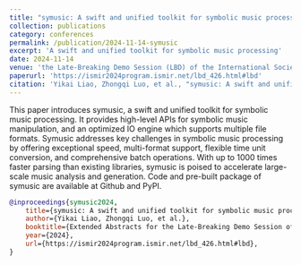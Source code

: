 ```yaml
---
title: "symusic: A swift and unified toolkit for symbolic music processing"
collection: publications
category: conferences
permalink: /publication/2024-11-14-symusic
excerpt: 'A swift and unified toolkit for symbolic music processing'
date: 2024-11-14
venue: 'the Late-Breaking Demo Session (LBD) of the International Society for Music Information Retrieval Conference (ISMIR)'
paperurl: 'https://ismir2024program.ismir.net/lbd_426.html#lbd'
citation: 'Yikai Liao, Zhongqi Luo, et al., "symusic: A swift and unified toolkit for symbolic music processing," Extended Abstracts for the Late-Breaking Demo Session of the 25th International Society for Music Information Retrieval Conference, 2024.'
---
```


This paper introduces symusic, a swift and unified toolkit for symbolic music processing. It provides high-level APIs for symbolic music manipulation, and an optimized IO engine which supports multiple file formats. Symusic addresses key challenges in symbolic music processing by offering exceptional speed, multi-format support, flexible time unit conversion, and comprehensive batch operations. With up to 1000 times faster parsing than existing libraries, symusic is poised to accelerate large-scale music analysis and generation. Code and pre-built package of symusic are available at Github and PyPI.

```bibtex
@inproceedings{symusic2024,
    title={symusic: A swift and unified toolkit for symbolic music processing},
    author={Yikai Liao, Zhongqi Luo, et al.},
    booktitle={Extended Abstracts for the Late-Breaking Demo Session of the 25th International Society for Music Information Retrieval Conference},
    year={2024},
    url={https://ismir2024program.ismir.net/lbd_426.html#lbd},
}
```